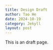 ```yaml
---
title: Design Draft
author: Tao He
date: 2024-10-19
category: Jekyll
layout: post
---
```


This is an draft page.
